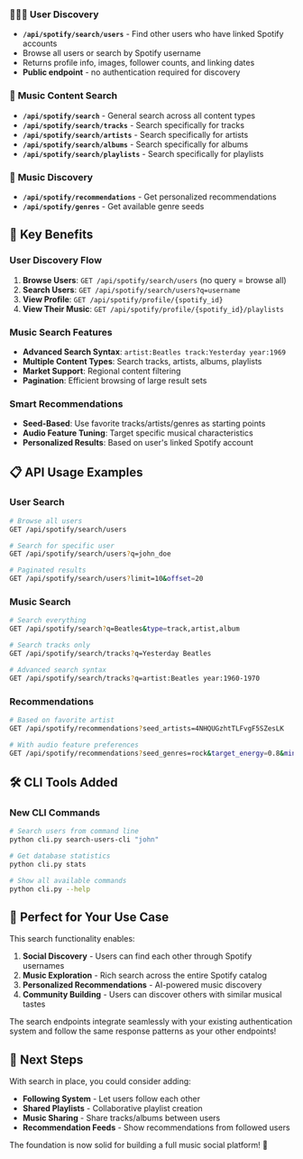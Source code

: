 ### 🧑‍🤝‍🧑 **User Discovery**
- **`/api/spotify/search/users`** - Find other users who have linked Spotify accounts
- Browse all users or search by Spotify username
- Returns profile info, images, follower counts, and linking dates
- **Public endpoint** - no authentication required for discovery

### 🎵 **Music Content Search**
- **`/api/spotify/search`** - General search across all content types
- **`/api/spotify/search/tracks`** - Search specifically for tracks
- **`/api/spotify/search/artists`** - Search specifically for artists  
- **`/api/spotify/search/albums`** - Search specifically for albums
- **`/api/spotify/search/playlists`** - Search specifically for playlists

### 🎯 **Music Discovery**
- **`/api/spotify/recommendations`** - Get personalized recommendations
- **`/api/spotify/genres`** - Get available genre seeds

## 🚀 **Key Benefits**

### **User Discovery Flow**
1. **Browse Users**: `GET /api/spotify/search/users` (no query = browse all)
2. **Search Users**: `GET /api/spotify/search/users?q=username`
3. **View Profile**: `GET /api/spotify/profile/{spotify_id}`
4. **View Their Music**: `GET /api/spotify/profile/{spotify_id}/playlists`

### **Music Search Features**
- **Advanced Search Syntax**: `artist:Beatles track:Yesterday year:1969`
- **Multiple Content Types**: Search tracks, artists, albums, playlists
- **Market Support**: Regional content filtering
- **Pagination**: Efficient browsing of large result sets

### **Smart Recommendations**
- **Seed-Based**: Use favorite tracks/artists/genres as starting points
- **Audio Feature Tuning**: Target specific musical characteristics
- **Personalized Results**: Based on user's linked Spotify account

## 📋 **API Usage Examples**

### User Search
```bash
# Browse all users
GET /api/spotify/search/users

# Search for specific user  
GET /api/spotify/search/users?q=john_doe

# Paginated results
GET /api/spotify/search/users?limit=10&offset=20
```

### Music Search
```bash
# Search everything
GET /api/spotify/search?q=Beatles&type=track,artist,album

# Search tracks only
GET /api/spotify/search/tracks?q=Yesterday Beatles

# Advanced search syntax
GET /api/spotify/search/tracks?q=artist:Beatles year:1960-1970
```

### Recommendations
```bash
# Based on favorite artist
GET /api/spotify/recommendations?seed_artists=4NHQUGzhtTLFvgF5SZesLK

# With audio feature preferences
GET /api/spotify/recommendations?seed_genres=rock&target_energy=0.8&min_danceability=0.5
```

## 🛠️ **CLI Tools Added**

### New CLI Commands
```bash
# Search users from command line
python cli.py search-users-cli "john"

# Get database statistics
python cli.py stats

# Show all available commands
python cli.py --help
```

## 🎯 **Perfect for Your Use Case**

This search functionality enables:

1. **Social Discovery** - Users can find each other through Spotify usernames
2. **Music Exploration** - Rich search across the entire Spotify catalog  
3. **Personalized Recommendations** - AI-powered music discovery
4. **Community Building** - Users can discover others with similar musical tastes

The search endpoints integrate seamlessly with your existing authentication system and follow the same response patterns as your other endpoints!

## 🔄 **Next Steps**

With search in place, you could consider adding:
- **Following System** - Let users follow each other
- **Shared Playlists** - Collaborative playlist creation
- **Music Sharing** - Share tracks/albums between users
- **Recommendation Feeds** - Show recommendations from followed users

The foundation is now solid for building a full music social platform! 🎵
